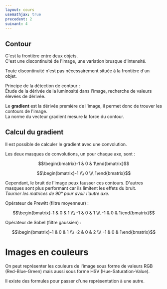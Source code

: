 ```yaml
---
layout: cours
usemathjax: true
precedent: 2
suivant: 4
---
```


## Contour

C'est la frontière entre deux objets.  
C'est une discontinuité de l'image, une variation brusque d'intensité.

Toute discontinuité n'est pas nécessairement située à la frontière d'un objet.

Principe de la détection de contour :  
Étude de la dérivée de la luminosité dans l'image, recherche de valeurs élevées de dérivée.

Le **gradient** est la dérivée première de l'image, il permet donc de trouver les contours de l'image.  
La norme du vecteur gradient mesure la force du contour.

## Calcul du gradient

Il est possible de calculer le gradient avec une convolution.

Les deux masques de convolutions, un pour chaque axe, sont :

$$\begin{bmatrix}-1 & 0 & 1\end{bmatrix}$$

$$\begin{bmatrix}-1 \\\ 0 \\\ 1\end{bmatrix}$$

Cependant, le bruit de l'image peux fausser ces contours. D'autres masques sont plus performant car ils limitent les effets du bruit.  
*Tourner les matrices de 90° pour avoir l'autre axe.*

Opérateur de Prewitt (filtre moyenneur) :

$$\begin{bmatrix}-1 & 0 & 1 \\\ -1 & 0 & 1 \\\ -1 & 0 & 1\end{bmatrix}$$

Opérateur de Sobel (filtre gaussien) :

$$\begin{bmatrix}-1 & 0 & 1 \\\ -2 & 0 & 2 \\\ -1 & 0 & 1\end{bmatrix}$$

# Images en couleurs

On peut représenter les couleurs de l'image sous forme de valeurs RGB (Red-Blue-Green) mais aussi sous forme HSV (Hue-Saturation-Value).

Il existe des formules pour passer d'une représentation à une autre.
